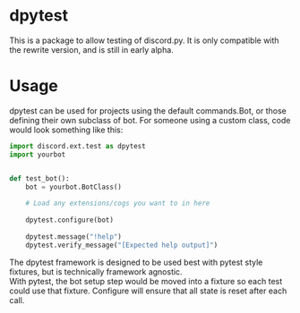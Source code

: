 # dpytest

This is a package to allow testing of discord.py.
It is only compatible with the rewrite version, and is still in early alpha.

# Usage

dpytest can be used for projects using the default commands.Bot, or those defining their own subclass of bot.
For someone using a custom class, code would look something like this:
```python
import discord.ext.test as dpytest
import yourbot


def test_bot():
    bot = yourbot.BotClass()
    
    # Load any extensions/cogs you want to in here
    
    dpytest.configure(bot)
    
    dpytest.message("!help")
    dpytest.verify_message("[Expected help output]")
```

The dpytest framework is designed to be used best with pytest style fixtures, but is technically framework agnostic.  
With pytest, the bot setup step would be moved into a fixture so each test could use that fixture. Configure will ensure
that all state is reset after each call.
